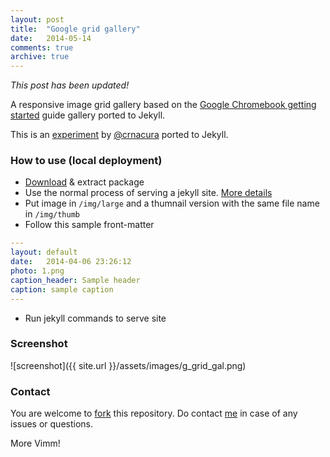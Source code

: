 ```yaml
---
layout: post
title:  "Google grid gallery"
date:   2014-05-14
comments: true
archive: true
---
```

_This post has been updated!_

A responsive image grid gallery based on the [Google Chromebook getting started](https://gweb-gettingstartedguide.appspot.com/) guide gallery ported to Jekyll.

This is an [experiment](http://tympanus.net/Blueprints/GridGallery/) by [@crnacura](https://twitter.com/crnacura) ported to Jekyll.

### How to use (local deployment)
+ [Download](https://github.com/nadjetey/GridGallery/archive/master.zip) & extract package
+ Use the normal process of serving a jekyll site. [More details](http://jekyllrb.com/)
+ Put image in ``/img/large`` and a thumnail version with the same file name in ``/img/thumb``
+ Follow this sample front-matter

```yaml
---
layout: default
date:   2014-04-06 23:26:12
photo: 1.png
caption_header: Sample header
caption: sample caption
---
```
+ Run jekyll commands to serve site

### Screenshot
![screenshot]({{ site.url }}/assets/images/g_grid_gal.png)

### Contact
You are welcome to [fork](https://github.com/nadjetey/GridGallery/fork) this repository. Do contact [me](https://twitter.com/_nadjetey) in case of any issues or questions.

More Vimm!